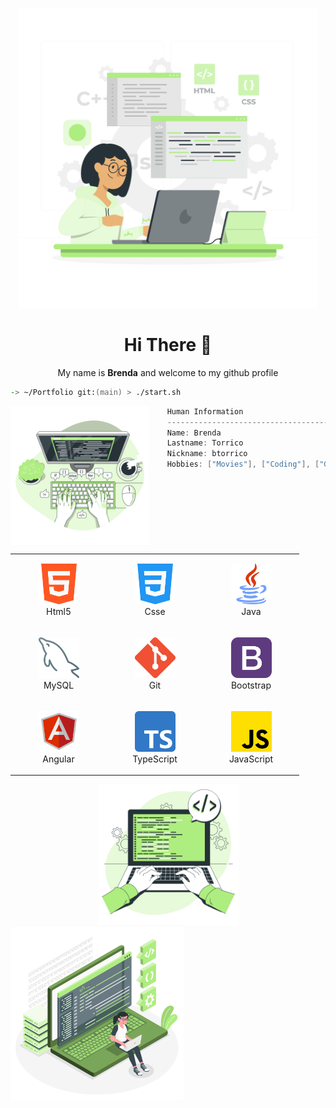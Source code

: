 <p align="center">
    <img src="svg/Hand%20coding-rafiki.svg" width="480px"/>
</p>
<h1 align="center">Hi There 👋</h1>

<p align="center">My name is <strong>Brenda</strong> and welcome to my github profile</p>


```zsh
-> ~/Portfolio git:(main) > ./start.sh
```

<img align="left" src="svg/Code%20typing-bro.svg" height="222px"/>

```csharp
    Human Information
    ------------------------------------------
    Name: Brenda
    Lastname: Torrico
    Nickname: btorrico
    Hobbies: ["Movies"], ["Coding"], ["Gaming"], ["Music"]
```

<br>

<div align="center">
    <table align="left">
        <tr>
            <td align="center" width="140" height="112.43">
                <img src="icons/html-5.png" width="65px"/>
                <br /> Html5
            </td>
            <td align="center" width="140" height="112.43">
                <img src="icons/css-3.png" width="65px"/>
                <br /> Csse
            </td>
            <td align="center" width="140" height="112.43">
                <img src="icons/java.png" width="65px"/>
                <br /> Java
            </td>
        </tr>
        <tr>
            <td align="center" width="140" height="112.43">
                <img src="icons/mysql.png" width="65px"/>
                <br /> MySQL
            </td>
            <td align="center" width="140" height="112.43">
                <img src="icons/Git-Icon-1788C.png" width="65px"/>
                <br /> Git
            </td>
            <td align="center" width="140" height="112.43">
                <img src="icons/bootstrap.png" width="65px"/>
                <br /> Bootstrap
            </td>
        </tr>
        <tr>
            <td align="center" width="140" height="112.43">
                <img src="icons/icons8-angularjs-480.png" width="65px"/>
                <br /> Angular
            </td>
            <td align="center" width="140" height="112.43">
                <img src="icons/typescript.png" width="65px"/>
                <br /> TypeScript
            </td>
            <td align="center" width="140" height="112.43">
                <img src="icons/js.png" width="65px"/>
                <br /> JavaScript
            </td>
        </tr>
    </table>
    <img src="svg/Hand%20coding-bro.svg" height="225px"/>
</div>
<img align="left" src="svg/Coding-amico.svg" height="277px"/>
<br>



